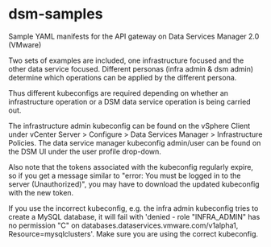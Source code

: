 # dsm-samples
Sample YAML manifests for the API gateway on Data Services Manager 2.0 (VMware)

Two sets of examples are included, one infrastructure focused and the other data service focused.
Different personas (infra admin & dsm admin) determine which operations can be applied by the different persona.

Thus different kubeconfigs are required depending on whether an infrastructure operation or a DSM data service operation is being carried out.

The infrastructure admin kubeconfig can be found on the vSphere Client under vCenter Server > Configure > Data Services Manager > Infrastructure Policies.
The data service manager kubeconfig admin/user can be found on the DSM UI under the user profile drop-down.

Also note that the tokens associated with the kubeconfig regularly expire, so if you get a message similar to "error: You must be logged in to the server (Unauthorized)", you may have to download the updated kubeconfig with the new token.

If you use the incorrect kubeconfig, e.g. the infra admin kubeconfig tries to create a MySQL database, it will fail with 'denied - role "INFRA_ADMIN" has no permission "C" on databases.dataservices.vmware.com/v1alpha1, Resource=mysqlclusters'. Make sure you are using the correct kubeconfig.
